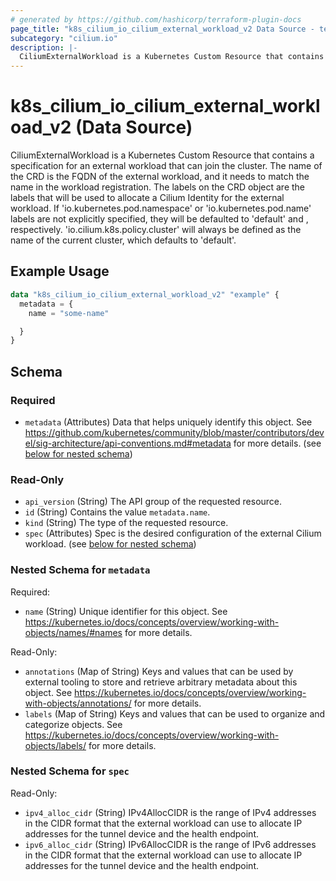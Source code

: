 ```yaml
---
# generated by https://github.com/hashicorp/terraform-plugin-docs
page_title: "k8s_cilium_io_cilium_external_workload_v2 Data Source - terraform-provider-k8s"
subcategory: "cilium.io"
description: |-
  CiliumExternalWorkload is a Kubernetes Custom Resource that contains a specification for an external workload that can join the cluster.  The name of the CRD is the FQDN of the external workload, and it needs to match the name in the workload registration. The labels on the CRD object are the labels that will be used to allocate a Cilium Identity for the external workload. If 'io.kubernetes.pod.namespace' or 'io.kubernetes.pod.name' labels are not explicitly specified, they will be defaulted to 'default' and , respectively. 'io.cilium.k8s.policy.cluster' will always be defined as the name of the current cluster, which defaults to 'default'.
---
```


# k8s_cilium_io_cilium_external_workload_v2 (Data Source)

CiliumExternalWorkload is a Kubernetes Custom Resource that contains a specification for an external workload that can join the cluster.  The name of the CRD is the FQDN of the external workload, and it needs to match the name in the workload registration. The labels on the CRD object are the labels that will be used to allocate a Cilium Identity for the external workload. If 'io.kubernetes.pod.namespace' or 'io.kubernetes.pod.name' labels are not explicitly specified, they will be defaulted to 'default' and <workload name>, respectively. 'io.cilium.k8s.policy.cluster' will always be defined as the name of the current cluster, which defaults to 'default'.

## Example Usage

```terraform
data "k8s_cilium_io_cilium_external_workload_v2" "example" {
  metadata = {
    name = "some-name"

  }
}
```

<!-- schema generated by tfplugindocs -->
## Schema

### Required

- `metadata` (Attributes) Data that helps uniquely identify this object. See https://github.com/kubernetes/community/blob/master/contributors/devel/sig-architecture/api-conventions.md#metadata for more details. (see [below for nested schema](#nestedatt--metadata))

### Read-Only

- `api_version` (String) The API group of the requested resource.
- `id` (String) Contains the value `metadata.name`.
- `kind` (String) The type of the requested resource.
- `spec` (Attributes) Spec is the desired configuration of the external Cilium workload. (see [below for nested schema](#nestedatt--spec))

<a id="nestedatt--metadata"></a>
### Nested Schema for `metadata`

Required:

- `name` (String) Unique identifier for this object. See https://kubernetes.io/docs/concepts/overview/working-with-objects/names/#names for more details.

Read-Only:

- `annotations` (Map of String) Keys and values that can be used by external tooling to store and retrieve arbitrary metadata about this object. See https://kubernetes.io/docs/concepts/overview/working-with-objects/annotations/ for more details.
- `labels` (Map of String) Keys and values that can be used to organize and categorize objects. See https://kubernetes.io/docs/concepts/overview/working-with-objects/labels/ for more details.


<a id="nestedatt--spec"></a>
### Nested Schema for `spec`

Read-Only:

- `ipv4_alloc_cidr` (String) IPv4AllocCIDR is the range of IPv4 addresses in the CIDR format that the external workload can use to allocate IP addresses for the tunnel device and the health endpoint.
- `ipv6_alloc_cidr` (String) IPv6AllocCIDR is the range of IPv6 addresses in the CIDR format that the external workload can use to allocate IP addresses for the tunnel device and the health endpoint.
